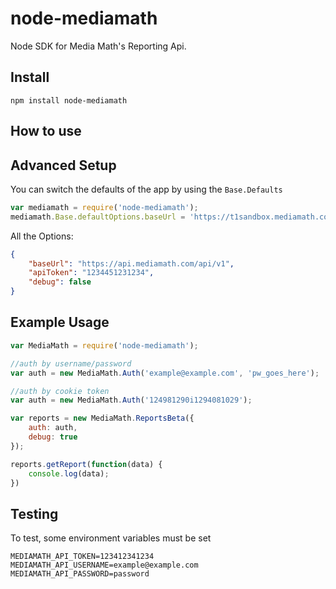 # node-mediamath
Node SDK for Media Math's Reporting Api.

## Install

```
npm install node-mediamath
```

## How to use



## Advanced Setup
You can switch the defaults of the app by using the ```Base.Defaults```

```js
var mediamath = require('node-mediamath');
mediamath.Base.defaultOptions.baseUrl = 'https://t1sandbox.mediamath.com/api/';
```

All the Options:

```json
{
    "baseUrl": "https://api.mediamath.com/api/v1",
    "apiToken": "1234451231234",
    "debug": false
}
```

## Example Usage

```js
var MediaMath = require('node-mediamath');

//auth by username/password
var auth = new MediaMath.Auth('example@example.com', 'pw_goes_here');

//auth by cookie token
var auth = new MediaMath.Auth('124981290i1294081029');

var reports = new MediaMath.ReportsBeta({
    auth: auth,
    debug: true
});

reports.getReport(function(data) {
    console.log(data);
})
```

## Testing
To test, some environment variables must be set
```
MEDIAMATH_API_TOKEN=123412341234
MEDIAMATH_API_USERNAME=example@example.com
MEDIAMATH_API_PASSWORD=password
```

